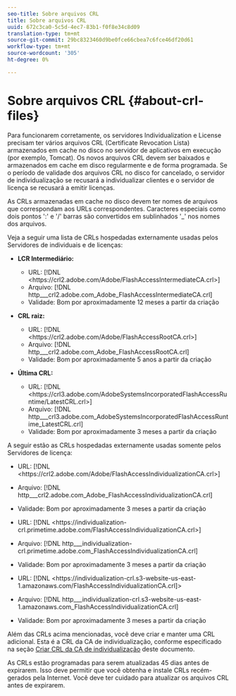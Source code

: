 ```yaml
---
seo-title: Sobre arquivos CRL
title: Sobre arquivos CRL
uuid: 672c3ca0-5c5d-4ec7-83b1-f0f8e34c8d09
translation-type: tm+mt
source-git-commit: 29bc8323460d9be0fce66cbea7c6fce46df20d61
workflow-type: tm+mt
source-wordcount: '305'
ht-degree: 0%

---
```



# Sobre arquivos CRL {#about-crl-files}

Para funcionarem corretamente, os servidores Individualization e License precisam ter vários arquivos CRL (Certificate Revocation Lista) armazenados em cache no disco no servidor de aplicativos em execução (por exemplo, Tomcat). Os novos arquivos CRL devem ser baixados e armazenados em cache em disco regularmente e de forma programada. Se o período de validade dos arquivos CRL no disco for cancelado, o servidor de individualização se recusará a individualizar clientes e o servidor de licença se recusará a emitir licenças.

As CRLs armazenadas em cache no disco devem ter nomes de arquivos que correspondam aos URLs correspondentes. Caracteres especiais como dois pontos &#39;:&#39; e &#39;/&#39; barras são convertidos em sublinhados &#39;_&#39; nos nomes dos arquivos.

Veja a seguir uma lista de CRLs hospedadas externamente usadas pelos Servidores de individuais e de licenças:

* **LCR Intermediário:**

   * URL: [!DNL <ht<span></span>tps://crl2.adobe.com/Adobe/FlashAccessIntermediateCA.crl>]
   * Arquivo: [!DNL http___crl2.adobe.com_Adobe_FlashAccessIntermediateCA.crl]
   * Validade: Bom por aproximadamente 12 meses a partir da criação

* **CRL raiz:**

   * URL: [!DNL <ht<span></span>tps://crl2.adobe.com/Adobe/FlashAccessRootCA.crl>]
   * Arquivo: [!DNL http___crl2.adobe.com_Adobe_FlashAccessRootCA.crl]
   * Validade: Bom por aproximadamente 5 anos a partir da criação

* **Última CRL:**

   * URL: [!DNL <ht<span></span>tps://crl3.adobe.com/AdobeSystemsIncorporatedFlashAccessRuntime/LatestCRL.crl>]
   * Arquivo: [!DNL http___crl3.adobe.com_AdobeSystemsIncorporatedFlashAccessRuntime_LatestCRL.crl]
   * Validade: Bom por aproximadamente 3 meses a partir da criação

A seguir estão as CRLs hospedadas externamente usadas somente pelos Servidores de licença:

* URL: [!DNL <ht<span></span>tps://crl2.adobe.com/Adobe/FlashAccessIndividualizationCA.crl>]
* Arquivo: [!DNL http___crl2.adobe.com_Adobe_FlashAccessIndividualizationCA.crl]
* Validade: Bom por aproximadamente 3 meses a partir da criação

* URL: [!DNL <ht<span></span>tps://individualization-crl.primetime.adobe.com/FlashAccessIndividualizationCA.crl>]
* Arquivo: [!DNL http___individualization-crl.primetime.adobe.com_FlashAccessIndividualizationCA.crl]
* Validade: Bom por aproximadamente 3 meses a partir da criação

* URL: [!DNL <ht<span></span>tps://individualization-crl.s3-website-us-east-1.amazonaws.com/FlashAccessIndividualizationCA.crl]>
* Arquivo: [!DNL http___individualization-crl.s3-website-us-east-1.amazonaws.com_FlashAccessIndividualizationCA.crl]
* Validade: Bom por aproximadamente 3 meses a partir da criação

Além das CRLs acima mencionadas, você deve criar e manter uma CRL adicional. Esta é a CRL da CA de individualização, conforme especificado na seção [Criar CRL da CA de individualização](../../../on-premises-i15n-server/server-configuration-section/server-properties/create-i15n-ca-crl.md) deste documento.

As CRLs estão programadas para serem atualizadas 45 dias antes de expirarem. Isso deve permitir que você obtenha e instale CRLs recém-gerados pela Internet. Você deve ter cuidado para atualizar os arquivos CRL antes de expirarem.
